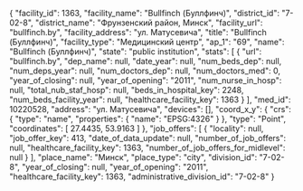 {
    "facility_id": 1363,
    "facility_name": "Bullfinch (Буллфинч)",
    "district_id": "7-02-8",
    "district_name": "Фрунзенский район, Минск",
    "facility_url": "bullfinch.by",
    "facility_address": "ул. Матусевича",
    "title": "Bullfinch (Буллфинч)",
    "facility_type": "Медицинский центр",
    "ap_1": "69",
    "name": "Bullfinch (Буллфинч)",
    "state": "public institution",
    "stats": [
        {
            "url": "bullfinch.by",
            "dep_name": null,
            "date_year": null,
            "num_beds_dep": null,
            "num_deps_year": null,
            "num_doctors_dep": null,
            "num_doctors_med": 0,
            "year_of_closing": null,
            "year_of_opening": "2011",
            "num_nurse_in_hosp": null,
            "total_nub_staf_hosp": null,
            "beds_in_hospital_key": 2248,
            "num_beds_facility_year": null,
            "healthcare_facility_key": 1363
        }
    ],
    "med_id": 10220528,
    "address": "ул. Матусевича",
    "devices": [],
    "coord_x_y": {
        "crs": {
            "type": "name",
            "properties": {
                "name": "EPSG:4326"
            }
        },
        "type": "Point",
        "coordinates": [
            27.4435,
            53.9163
        ]
    },
    "job_offers": [
        {
            "locality": null,
            "job_offer_key": 413,
            "date_of_data_update": null,
            "number_of_job_offers": null,
            "healthcare_facility_key": 1363,
            "number_of_job_offers_for_midlevel": null
        }
    ],
    "place_name": "Минск",
    "place_type": "city",
    "division_id": "7-02-8",
    "year_of_closing": null,
    "year_of_opening": "2011",
    "healthcare_facility_key": 1363,
    "administrative_division_id": "7-02-8"
}